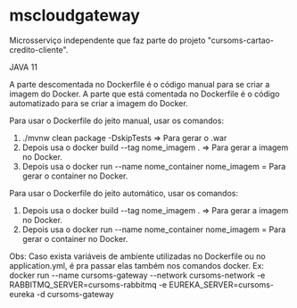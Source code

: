 # mscloudgateway
Microsserviço independente que faz parte do projeto "cursoms-cartao-credito-cliente".

JAVA 11

A parte descomentada no Dockerfile é o código manual para se criar a imagem do Docker. 
A parte que está comentada no Dockerfile é o código automatizado para se criar a imagem do Docker. 

Para usar o Dockerfile do jeito manual, usar os comandos:

1) ./mvnw clean package -DskipTests => Para gerar o .war
2) Depois usa o docker build --tag nome_imagem . => Para gerar a imagem no Docker.
3) Depois usa o docker run --name nome_container nome_imagem = Para gerar o container no Docker.

Para usar o Dockerfile do jeito automático, usar os comandos:

1) Depois usa o docker build --tag nome_imagem . => Para gerar a imagem no Docker.
2) Depois usa o docker run --name nome_container nome_imagem = Para gerar o container no Docker.

Obs: Caso exista variáveis de ambiente utilizadas no Dockerfile ou no application.yml, é pra passar elas também nos comandos docker.
Ex: docker run --name cursoms-gateway --network cursoms-network -e RABBITMQ_SERVER=cursoms-rabbitmq -e EUREKA_SERVER=cursoms-eureka -d cursoms-gateway
